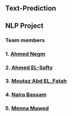 ## Text-Prediction
## NLP Project
### Team members
### 1. [Ahmed Negm](https://github.com/a7mdngm98)
### 2. [Ahmed EL-Safty](https://github.com/ahmed0elsafty)
### 3. [Moutaz Abd EL_Fatah](https://github.com/Moutaz-Mohamed)
### 4. [Naira Bassam](https://github.com/nairaAbdallah)
### 5. [Menna Mawed](https://github.com/mennamawed)

